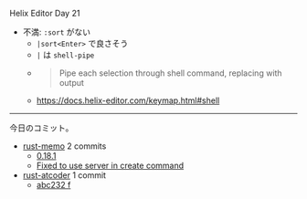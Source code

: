 Helix Editor Day 21

- 不満: `:sort` がない
  - `|sort<Enter>` で良さそう
  - `|` は `shell-pipe`
  - > Pipe each selection through shell command, replacing with output
  - <https://docs.helix-editor.com/keymap.html#shell>

---

今日のコミット。

- [rust-memo](https://github.com/bouzuya/rust-memo) 2 commits
  - [0.18.1](https://github.com/bouzuya/rust-memo/commit/8bb6bb5a0e9f62043fef21033a5b2174f95a5200)
  - [Fixed to use server in create command](https://github.com/bouzuya/rust-memo/commit/e3b4bf5e75da274fe92c2a356bef8d5d0dc7ea3f)
- [rust-atcoder](https://github.com/bouzuya/rust-atcoder) 1 commit
  - [abc232 f](https://github.com/bouzuya/rust-atcoder/commit/e83ca9fa8eed18f48741a99efed6a72ce5696776)
